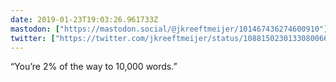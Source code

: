 ```yaml
---
date: 2019-01-23T19:03:26.961733Z
mastodon: ["https://mastodon.social/@jkreeftmeijer/101467436274600910"]
twitter: ["https://twitter.com/jkreeftmeijer/status/1088150230133080066"]
---
```

“You’re 2% of the way to 10,000 words.”
